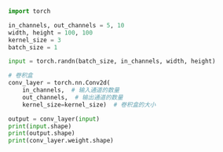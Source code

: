 
<BlogInfo id="608" title="11.卷积神经网络" author="白日梦想猿" pv=0 read_times=0 pre_cost_time=0分19秒 category="人工智能" tag_list="['人工智能']" create_time="2021.08.01 09:27:54" update_time="2021.08.01 09:42:58" />

```python
import torch

in_channels, out_channels = 5, 10
width, height = 100, 100
kernel_size = 3
batch_size = 1

input = torch.randn(batch_size, in_channels, width, height)

# 卷积盒
conv_layer = torch.nn.Conv2d(
    in_channels,  # 输入通道的数量
    out_channels,  # 输出通道的数量
    kernel_size=kernel_size)  # 卷积盒的大小

output = conv_layer(input)
print(input.shape)
print(output.shape)
print(conv_layer.weight.shape)

```
